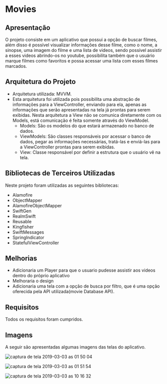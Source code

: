 # Movies

## Apresentação

O projeto consiste em um aplicativo que possui a opção de buscar filmes, além disso é possível visualizar informações desse filme, como o nome, a sinopse, uma imagem do filme e uma lista de videos, sendo possível assistir a esses videos abrindo-os no youtube, possibilita também que o usuário marque filmes como favoritos e possa acessar uma lista com esses filmes marcados.


## Arquitetura do Projeto
- Arquitetura utilizada: MVVM.
- Esta arquitetura foi utilizada pois possibilita uma abstração de informações para a ViewController, enviando para ela, apenas as informações que serão apresentadas na tela já prontas para serem exibidas. Nesta arquitetura a View não se comunica diretamente com os Models, está comunicação é feita somente através do ViewModel. 
  - Models: São os modelos do que estará armazenado no banco de dados.
  - ViewModels: São classes responsáveis por acessar o banco de dados, pegar as informações necessárias, tratá-las e enviá-las para a ViewController prontas para serem exibidas.
  - View: Classe responsável por definir a estrutura que o usuário vê na tela.

## Bibliotecas de Terceiros Utilizadas

Neste projeto foram utilizadas as seguintes bibliotecas:
- Alamofire
- ObjectMapper
- AlamofireObjectMapper
- SwiftGen
- RealmSwift
- Reusable
- Kingfisher
- SwiftMessages
- SpringIndicator
- StatefulViewController

## Melhorias

- Adicionaria um Player para que o usuario pudesse assistir aos videos dentro do próprio aplicativo
- Melhoraria o design
- Adicionaria uma tela com a opção de busca por filtro, que é uma opção oferecida pela API utilizada(movie Database API).

## Requisitos

Todos os requisitos foram cumpridos.

## Imagens

A seguir são apresentadas algumas imagens das telas do aplicativo.

![captura de tela 2019-03-03 as 01 50 04](https://user-images.githubusercontent.com/44685592/53696245-e5731980-3da3-11e9-9e80-8411ace87815.png)

![captura de tela 2019-03-03 as 01 51 54](https://user-images.githubusercontent.com/44685592/53696287-3b47c180-3da4-11e9-8bd9-5b9638632741.png)

![captura de tela 2019-03-03 as 10 16 32](https://user-images.githubusercontent.com/44685592/53696283-33881d00-3da4-11e9-9d90-6a8cc8642d4a.png)
